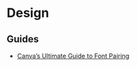 # Design

## Guides
* [Canva’s Ultimate Guide to Font Pairing](https://designschool.canva.com/blog/the-ultimate-guide-to-font-pairing/)
